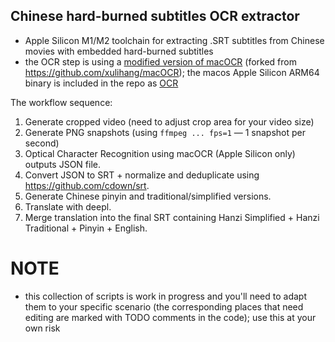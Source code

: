## Chinese hard-burned subtitles OCR extractor

- Apple Silicon M1/M2 toolchain for extracting .SRT subtitles from Chinese movies with embedded hard-burned subtitles
- the OCR step is using a [modified version of macOCR](https://github.com/glowinthedark/macOCR) (forked from https://github.com/xulihang/macOCR); the macos Apple Silicon ARM64 binary is included in the repo as [OCR](/glowinthedark/subtitles-ocr/blob/master/OCR)

The workflow sequence:

1. Generate cropped video (need to adjust crop area for your video size)
2. Generate PNG snapshots (using `ffmpeg ... fps=1` — 1 snapshot per second)
3. Optical Character Recognition using macOCR (Apple Silicon only) outputs JSON file.
4. Convert JSON to SRT + normalize and deduplicate using https://github.com/cdown/srt.
5. Generate Chinese pinyin and traditional/simplified versions.
6. Translate with deepl.
7. Merge translation into the final SRT containing Hanzi Simplified + Hanzi Traditional + Pinyin + English.

# NOTE

- this collection of scripts is work in progress and you'll need to adapt them to your specific scenario (the corresponding places that need editing are marked with TODO comments in the code); use this at your own risk
